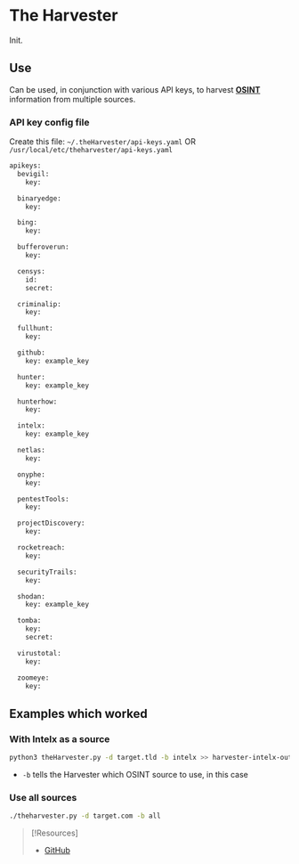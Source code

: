 
# The Harvester
Init.
## Use
Can be used, in conjunction with various API keys, to harvest **[OSINT](../../OSINT.md)** information from multiple sources. 
### API key config file
Create this file: `~/.theHarvester/api-keys.yaml` OR `/usr/local/etc/theharvester/api-keys.yaml`
```bash
apikeys:
  bevigil:
    key:

  binaryedge:
    key:

  bing:
    key:

  bufferoverun:
    key:

  censys:
    id:
    secret:

  criminalip:
    key:

  fullhunt:
    key:

  github:
    key: example_key

  hunter:
    key: example_key

  hunterhow:
    key:

  intelx:
    key: example_key

  netlas:
    key:

  onyphe:
    key:

  pentestTools:
    key:

  projectDiscovery:
    key:

  rocketreach:
    key:

  securityTrails:
    key:

  shodan:
    key: example_key

  tomba:
    key:
    secret:

  virustotal:
    key:

  zoomeye:
    key:
```
## Examples which worked
### With Intelx as a source
```bash
python3 theHarvester.py -d target.tld -b intelx >> harvester-intelx-out
```
- `-b` tells the Harvester which OSINT source to use, in this case
### Use all sources
```bash
./theharvester.py -d target.com -b all
```

> [!Resources]
> - [GitHub](https://github.com/laramies/theHarvester/)
